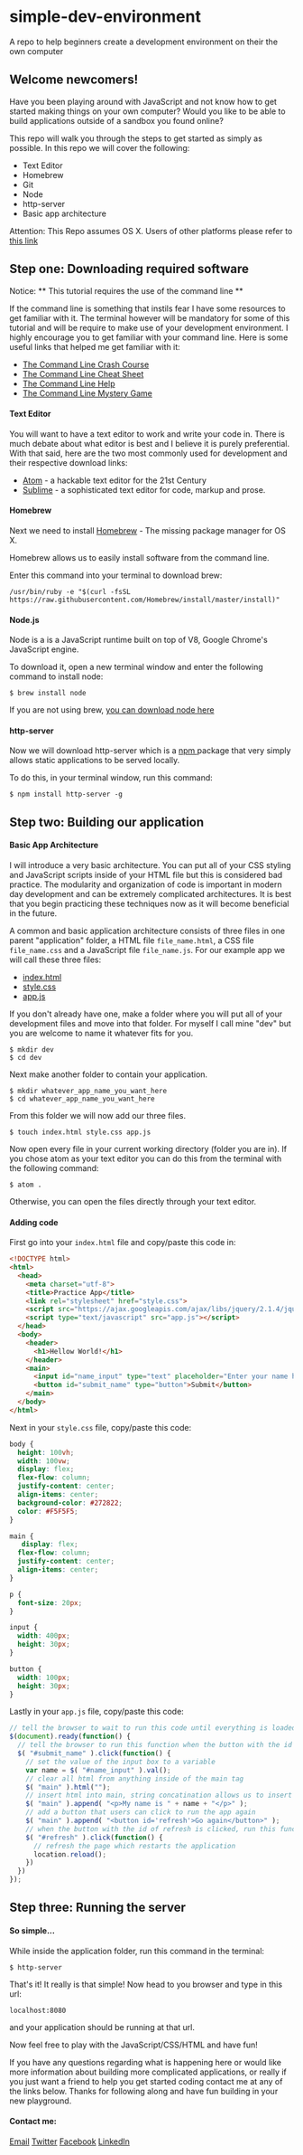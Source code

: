 # simple-dev-environment
A repo to help beginners create a development environment on their the own computer

## Welcome newcomers!
Have you been playing around with JavaScript and not know how to get started making things on your own computer? Would you like to be able to build applications outside of a sandbox you found online?

This repo will walk you through the steps to get started as simply as possible.
In this repo we will cover the following:
  * Text Editor
  * Homebrew
  * Git
  * Node
  * http-server
  * Basic app architecture

Attention: This Repo assumes OS X. Users of other platforms please refer to [this link](http://bfy.tw/4h2W)

## Step one: Downloading required software

Notice: ** This tutorial requires the use of the command line **

If the command line is something that instils fear I have some resources to get familiar with it. The terminal however will be mandatory for some of this tutorial and will be require to make use of your development environment. I highly encourage you to get familiar with your command line. Here is some useful links that helped me get familiar with it:
* [The Command Line Crash Course](http://cli.learncodethehardway.org/book/)
* [The Command Line Cheat Sheet](https://github.com/0nn0/terminal-mac-cheatsheet/wiki/Terminal-Cheatsheet-for-Mac-(-basics-))
* [The Command Line Help](http://www.explainshell.com/)
* [The Command Line Mystery Game](https://github.com/veltman/clmystery/)

#### Text Editor
You will want to have a text editor to work and write your code in. There is much debate about what editor is best and I believe it is purely preferential. With that said, here are the two most commonly used for development and their respective download links:
  * [Atom](https://www.atom.io) - a hackable text editor
for the 21st Century
  * [Sublime](https://www.sublimetext.com) - a sophisticated text editor for code, markup and prose.

#### Homebrew

Next we need to install [Homebrew](http://www.brew.sh) - The missing package manager for OS X.

Homebrew allows us to easily install software from the command line.

Enter this command into your terminal to download brew:
```
/usr/bin/ruby -e "$(curl -fsSL https://raw.githubusercontent.com/Homebrew/install/master/install)"
```


#### Node.js
Node is a is a JavaScript runtime built on top of V8, Google Chrome's JavaScript engine.

To download it, open a new terminal window and enter the following command to install node:
```
$ brew install node
```
If you are not using brew, [you can download node here ](https://nodejs.org/en/)

#### http-server
Now we will download http-server which is a [npm ](https://npmjs.com) package that very simply allows static applications to be served locally.

To do this, in your terminal window, run this command:
```
$ npm install http-server -g
```

## Step two: Building our application

#### Basic App Architecture
I will introduce a very basic architecture. You can put all of your CSS styling and JavaScript scripts inside of your HTML file but this is considered bad practice. The modularity and organization of code is important in modern day development and can be extremely complicated architectures. It is best that you begin practicing these techniques now as it will become beneficial in the future.

A common and basic application architecture consists of three files in one parent "application" folder, a HTML file `file_name.html`, a CSS file `file_name.css` and a JavaScript file `file_name.js`. For our example app we will call these three files:
* [index.html](https://github.com/0nn0/terminal-mac-cheatsheet/wiki/Terminal-Cheatsheet-for-Mac-(-basics-))
* [style.css](http://www.explainshell.com/)
* [app.js](https://github.com/veltman/clmystery/)

If you don't already have one, make a folder where you will put all of your development files and move into that folder. For myself I call mine "dev" but you are welcome to name it whatever fits for you.
```
$ mkdir dev
$ cd dev
```
Next make another folder to contain your application.
```
$ mkdir whatever_app_name_you_want_here
$ cd whatever_app_name_you_want_here
```
From this folder we will now add our three files.
```
$ touch index.html style.css app.js
```
Now open every file in your current working directory (folder you are in). If you chose atom as your text editor you can do this from the terminal with the following command:
```
$ atom .
```
Otherwise, you can open the files directly through your text editor.


#### Adding code
First go into your `index.html` file and copy/paste this code in:
```html
<!DOCTYPE html>
<html>
  <head>
    <meta charset="utf-8">
    <title>Practice App</title>
    <link rel="stylesheet" href="style.css">
    <script src="https://ajax.googleapis.com/ajax/libs/jquery/2.1.4/jquery.min.js"></script>
    <script type="text/javascript" src="app.js"></script>
  </head>
  <body>
    <header>
      <h1>Hellow World!</h1>
    </header>
    <main>
      <input id="name_input" type="text" placeholder="Enter your name here">
      <button id="submit_name" type="button">Submit</button>
    </main>
  </body>
</html>
```
Next in your `style.css` file, copy/paste this code:
```css
body {
  height: 100vh;
  width: 100vw;
  display: flex;
  flex-flow: column;
  justify-content: center;
  align-items: center;
  background-color: #272822;
  color: #F5F5F5;
}

main {
   display: flex;
  flex-flow: column;
  justify-content: center;
  align-items: center;
}

p {
  font-size: 20px;
}

input {
  width: 400px;
  height: 30px;
}

button {
  width: 100px;
  height: 30px;
}
```
Lastly in your `app.js` file, copy/paste this code:
```javascript
// tell the browser to wait to run this code until everything is loaded/ready
$(document).ready(function() {
  // tell the browser to run this function when the button with the id of submit_name is clicked
  $( "#submit_name" ).click(function() {
    // set the value of the input box to a variable
    var name = $( "#name_input" ).val();
    // clear all html from anything inside of the main tag
    $( "main" ).html("");
    // insert html into main, string concatination allows us to insert variables like name
    $( "main" ).append( "<p>My name is " + name + "</p>" );
    // add a button that users can click to run the app again
    $( "main" ).append( "<button id='refresh'>Go again</button>" );
    // when the button with the id of refresh is clicked, run this function
    $( "#refresh" ).click(function() {
      // refresh the page which restarts the application
      location.reload();
    })
  })
});
```
## Step three: Running the server

#### So simple...
While inside the application folder, run this command in the terminal:
```
$ http-server
```
That's it! It really is that simple! Now head to you browser and type in this url:
```
localhost:8080
```
and your application should be running at that url.

Now feel free to play with the JavaScript/CSS/HTML and have fun!

If you have any questions regarding what is happening here or would like more information about building more complicated applications, or really if you just want a friend to help you get started coding contact me at any of the links below. Thanks for following along and have fun building in your new playground.

#### Contact me:
[Email](mailto:davidjshibley@gmail.com)
[Twitter](https://www.twitter.com/D_Shibs)
[Facebook](https://www.facebook.com/davidjshibley)
[LinkedIn](https://www.linkedin.com/in/davidshibley)
